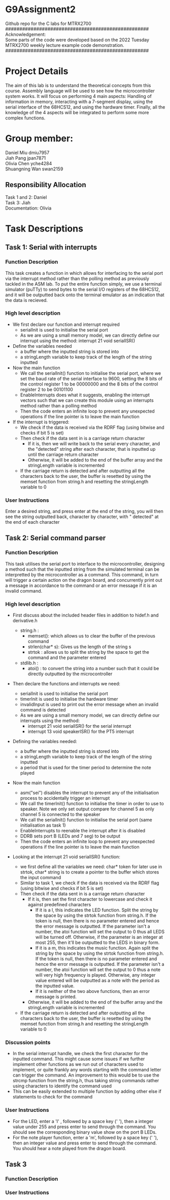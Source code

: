# G9Assignment2
Github repo for the C labs for MTRX2700  
###################################################  
Acknowledgement:  
Some parts of the code were developed based on the 2022 Tuesday MTRX2700 weekly lecture example code demonstration.  
###################################################  

# Project Details

The aim of this lab is to understand the theoretical concepts from this course. Assembly language will be used to see how the microcontroller system works. It will focus on performing 4 main aspects: Handling of information in memory, interacting with a 7-segment display, using the serial interface of the 68HCS12, and using the hardware timer. Finally, all the knowledge of the 4 aspects will be integrated to perform some more complex functions.  

# Group member:

Daniel Miu         dmiu7957  
Jiah Pang          jpan7871  
Olivia Chen        yche4284  
Shuangning Wan     swan2159  

## Responsibility Allocation
Task 1 and 2: Daniel  
Task 3: Jiah   
Documentation: Olivia   
# Task Descriptions

## Task 1: Serial with interrupts
### Function Description
This task creates a function in which allows for interfacing to the serial port via the interrupt method rather than the polling method as previously tackled in the ASM lab. To put the entire function simply, we use a terminal simulator (puTTy) to send bytes to the serial I/O registers of the 68HCS12, and it will be outputted back onto the terminal emulator as an indication that the data is recieved.

### High level description
- We first declare our function and interrupt required
    - serialInit is used to initialise the serial port
    - As we are using a small memory model, we can directly define our interrupt using the method: interrupt 21 void serialISR()
- Define the variables needed
    - a buffer where the inputted string is stored into
    - a stringLength variable to keep track of the length of the string inputted
- Now the main function
    - We call the serialInit() function to initialise the serial port, where we set the baud rate of the serial interface to 9600, setting the 8 bits of the control register 1 to be 00000000 and the 8 bits of the control register 2 to be 00101100
    - EnableInterrupts does what it suggests, enabling the interrupt vectors such that we can create this module using an interrupts method rather than a polling method
    - Then the code enters an infinite loop to prevent any unexpected operations if the line pointer is to leave the main function
- If the interrupt is triggered:
    - We check if the data is received via the RDRF flag (using bitwise and checks if bit 5 is set)
    - Then check if the data sent in is a carriage return character
        - If it is, then we will write back to the serial every character, and the "detected" string after each character, that is inputted up until the carriage return character
        - Otherwise, it will be added to the end of the buffer array and the stringLength variable is incremented
    - If the carriage return is detected and after outputting all the characters back to the user, the buffer is resetted by using the memset function from string.h and resetting the stringLength variable to 0
### User Instructions
Enter a desired string, and press enter at the end of the string, you will then see the string outputted back, character by character, with " detected" at the end of each character

## Task 2: Serial command parser
### Function Description
This task utilises the serial port to interface to the microcontroller, designing a method such that the inputted string from the simulated terminal can be interpretted by the microcontroller as a command. This command, in turn will trigger a certain action on the dragon board, and concurrently print out a message in accordance to the command or an error message if it is an invalid command.

### High level description
- First discuss about the included header files in addition to hidef.h and derivative.h 
    - string.h :
        - memset(): which allows us to clear the buffer of the previous command
        - strlen(char* s): Gives us the length of the string s
        - strtok : allows us to split the string by the space to get the command and the parameter entered
    - stdlib.h :
        - atoi() : to convert the string into a number such that it could be directly outputted by the microcontroller

- Then declare the functions and interrupts we need:
    - serialInit is used to initialise the serial port
    - timerInit is used to initialise the hardware timer
    - invalidInput is used to print out the error message when an invalid command is detected
    - As we are using a small memory model, we can directly define our interrupts using the method: 
        - interrupt 21 void serialISR() for the serial interrupt
        - interrupt 13 void speakerISR() for the PT5 interrupt 
- Defining the variables needed:
    - a buffer where the inputted string is stored into
    - a stringLength variable to keep track of the length of the string inputted
    - a period that is used for the timer period to determine the note played
- Now the main function
    - asm("sei") disables the interrupt to prevent any  of the initialisation process to accidentally trigger an interrupt
    - We call the timerInit() function to initialise the timer in order to use to speaker. Note we only set output compare for channel 5 as only channel 5 is connected to the speaker
    - We call the serialInit() function to initialise the serial port (same initialisation as task 1)
    - EnableInterrupts to reenable the interrupt after it is disabled
    - DDRB sets port B (LEDs and 7 seg) to be output
    - Then the code enters an infinite loop to prevent any unexpected operations if the line pointer is to leave the main function
- Looking at the interrupt 21 void serialISR() function:
    - we first define all the variables we need: char* token for later use in strtok, char* string is to create a pointer to the buffer which stores the input command
    - Similar to task 1, we check if the data is received via the RDRF flag (using bitwise and checks if bit 5 is set)
    - Then check if the data sent in is a carriage return character
        - If it is, then set the first character to lowercase and check it against predefined characters
            - If it is a l, this indicates the LED function. Split the string by the space by using the strtok function from string.h. If the token is null, then there is no parameter entered and hence the error message is outputted. If the parameter isn't a number, the atoi function will set the output to 0 thus all LEDS will be turned off. Otherwise, if the parameter is an integer at most 255, then it'll be outputted to the LEDS in binary form.
            - If it is a m, this indicates the music function. Again split the string by the space by using the strtok function from string.h. If the token is null, then there is no parameter entered and hence the error message is outputted. If the parameter isn't a number, the atoi function will set the output to 0 thus a note will very high frequency is played. Otherwise, any integer value entered will be outputted as a note with the period as the inputted value.
            - If it is neither of the two above functions, then an error message is printed. 
        - Otherwise, it will be added to the end of the buffer array and the stringLength variable is incremented
    - If the carriage return is detected and after outputting all the characters back to the user, the buffer is resetted by using the memset function from string.h and resetting the stringLength variable to 0


### Discussion points
- In the serial interrupt handle, we check the first character for the inputted command. This might cause some issues if we further implement other functions as we run out of characters used to implement, or quite frankly any words starting with the command letter can trigger the command. An improvement to this would be to use the strcmp function from the string.h, thus taking string commands rather using characters to identify the command used
- This can be easily extended to multiple function by adding other else if statements to check for the command 
### User Instructions
- For the LED, enter a 'l' , followed by a space key (' '), then a integer value under 255 and press enter to send through the command. You should see the corresponding binary value show on the port B LEDs.
- For the note player function, enter a 'm', followed by a space key (' '), then an integer value and press enter to send through the command. You should hear a note played from the dragon board.

## Task 3
### Function Description

### User Instructions
